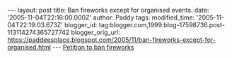 \-\-- layout: post title: Ban fireworks except for organised events.
date: \'2005-11-04T22:16:00.000Z\' author: Paddy tags: modified\_time:
\'2005-11-04T22:19:03.673Z\' blogger\_id:
tag:blogger.com,1999:blog-17598736.post-113114274365727742
blogger\_orig\_url:
https://paddeesplace.blogspot.com/2005/11/ban-fireworks-except-for-organised.html
\-\-- [Petition to ban
fireworks](https://www.thepetitionsite.com/takeaction/230095239?ltl=1131142578)
